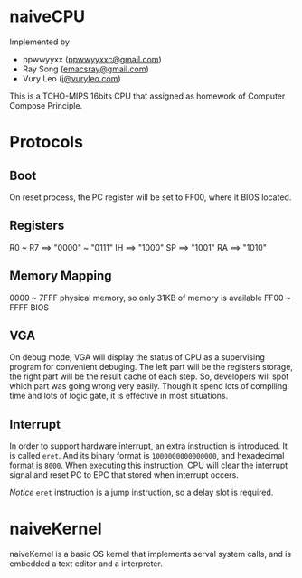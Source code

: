 naiveCPU
========
Implemented by

* ppwwyyxx (ppwwyyxxc@gmail.com)
* Ray Song (emacsray@gmail.com)
* Vury Leo (i@vuryleo.com)

This is a TCHO-MIPS 16bits CPU that assigned as homework of Computer Compose Principle.

Protocols
=========

Boot
----
On reset process, the PC register will be set to FF00, where it BIOS located.

Registers
---------
R0 ~ R7 ==> "0000" ~ "0111"
IH ==> "1000"
SP ==> "1001"
RA ==> "1010"

Memory Mapping
--------------
0000 ~ 7FFF physical memory, so only 31KB of memory is available
FF00 ~ FFFF BIOS

VGA
---
On debug mode, VGA will display the status of CPU as a supervising program for convenient debuging.
The left part will be the registers storage, the right part will be the result cache of each step.
So, developers will spot which part was going wrong very easily.
Though it spend lots of compiling time and lots of logic gate, it is effective in most situations.

Interrupt
---------
In order to support hardware interrupt, an extra instruction is introduced.
It is called `eret`. And its binary format is `1000000000000000`, and hexadecimal format is `8000`.
When executing this instruction, CPU will clear the interrupt signal and reset PC to EPC that stored when interrupt occers.

*Notice* `eret` instruction is a jump instruction, so a delay slot is required.

naiveKernel
===========
naiveKernel is a basic OS kernel that implements serval system calls, and is embedded a text editor and a interpreter.


